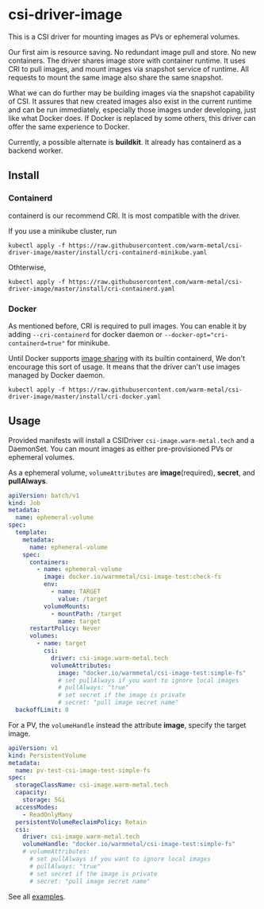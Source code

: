 # csi-driver-image

This is a CSI driver for mounting images as PVs or ephemeral volumes.

Our first aim is resource saving. No redundant image pull and store. No new containers. 
The driver shares image store with container runtime. 
It uses CRI to pull images, and mount images via snapshot service of runtime. 
All requests to mount the same image also share the same snapshot.

What we can do further may be building images via the snapshot capability of CSI.
It assures that new created images also exist in the current runtime and can be run immediately,
especially those images under developing, just like what Docker does.
If Docker is replaced by some others, this driver can offer the same experience to Docker. 

Currently, a possible alternate is **buildkit**. It already has containerd as a backend worker.   

## Install

### Containerd

containerd is our recommend CRI. It is most compatible with the driver. 

If you use a minikube cluster, run

```shell script
kubectl apply -f https://raw.githubusercontent.com/warm-metal/csi-driver-image/master/install/cri-containerd-minikube.yaml
```

Othterwise,

```shell script
kubectl apply -f https://raw.githubusercontent.com/warm-metal/csi-driver-image/master/install/cri-containerd.yaml
```

### Docker

As mentioned before, CRI is required to pull images.
You can enable it by adding `--cri-containerd` for docker daemon or `--docker-opt="cri-containerd=true"` for minikube.

Until Docker supports [image sharing](https://github.com/moby/moby/issues/38043) with its builtin containerd, We don't encourage this sort of usage.
It means that the driver can't use images managed by Docker daemon. 

```shell script
kubectl apply -f https://raw.githubusercontent.com/warm-metal/csi-driver-image/master/install/cri-docker.yaml
```

## Usage

Provided manifests will install a CSIDriver `csi-image.warm-metal.tech` and a DaemonSet.
You can mount images as either pre-provisioned PVs or ephemeral volumes.

As a ephemeral volume, `volumeAttributes` are **image**(required), **secret**, and **pullAlways**.

```yaml
apiVersion: batch/v1
kind: Job
metadata:
  name: ephemeral-volume
spec:
  template:
    metadata:
      name: ephemeral-volume
    spec:
      containers:
        - name: ephemeral-volume
          image: docker.io/warmmetal/csi-image-test:check-fs
          env:
            - name: TARGET
              value: /target
          volumeMounts:
            - mountPath: /target
              name: target
      restartPolicy: Never
      volumes:
        - name: target
          csi:
            driver: csi-image.warm-metal.tech
            volumeAttributes:
              image: "docker.io/warmmetal/csi-image-test:simple-fs"
              # set pullAlways if you want to ignore local images
              # pullAlways: "true"
              # set secret if the image is private
              # secret: "pull image secret name"
  backoffLimit: 0
```

For a PV, the `volumeHandle` instead the attribute **image**, specify the target image.

```yaml
apiVersion: v1
kind: PersistentVolume
metadata:
  name: pv-test-csi-image-test-simple-fs
spec:
  storageClassName: csi-image.warm-metal.tech
  capacity:
    storage: 5Gi
  accessModes:
    - ReadOnlyMany
  persistentVolumeReclaimPolicy: Retain
  csi:
    driver: csi-image.warm-metal.tech
    volumeHandle: "docker.io/warmmetal/csi-image-test:simple-fs"
    # volumeAttributes:
      # set pullAlways if you want to ignore local images
      # pullAlways: "true"
      # set secret if the image is private
      # secret: "pull image secret name"
```

See all [examples](https://github.com/warm-metal/csi-driver-image/tree/master/test/integration/manifests).
